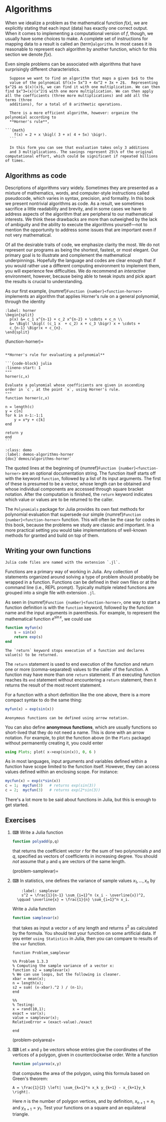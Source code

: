 # Algorithms

When we idealize a problem as the mathematical function $f(x)$, we are explicitly stating that each input (data) has exactly one correct output. When it comes to implementing a computational version of $f$, though, we usually have some choices to make. A complete set of instructions for mapping data to a result is called an {term}`algorithm`. In most cases it is reasonable to represent each algorithm by another function, which for this section we denote $\tilde{f}(x)$.

Even simple problems can be associated with algorithms that have surprisingly different characteristics.

````{prf:example}
  Suppose we want to find an algorithm that maps a given $x$ to the
  value of the polynomial $f(x)= 5x^3 + 4x^2 + 3x + 2$.  Representing $x^2$ as $(x)(x)$, we can find it with one multiplication. We can then find $x^3=(x)(x^2)$ with one more multiplication. We can then apply all the coefficients (three more multiplications) and add all the terms (three
  additions), for a total of 8 arithmetic operations.

  There is a more efficient algorithm, however: organize the polynomial according to
  **Horner's rule**,
  
```{math}
    f(x) = 2 + x \bigl( 3 + x( 4 + 5x) \bigr).
  ```

  In this form you can see that evaluation takes only 3 additions
  and 3 multiplications. The savings represent 25\% of the original computational effort, which could be significant if repeated billions of times.
````

## Algorithms as code

Descriptions of algorithms vary widely. Sometimes they are presented as a mixture of mathematics, words, and computer-style instructions called pseudocode, which varies in syntax, precision, and formality. In this book we present nontrivial algorithms as code.  As a result, we sometimes sacrifice a little readability and brevity, and in some cases we have to address aspects of the algorithm that are peripheral to our mathematical interests. We think these drawbacks are more than outweighed by the lack of ambiguity and the ability to execute the algorithms yourself—not to mention the opportunity to address some issues that are important even if not very mathematical.

Of all the desirable traits of code, we emphasize clarity the most. We do not represent our programs as being the shortest, fastest, or most elegant. Our primary goal is to illustrate and complement the mathematical underpinnings. Hopefully the language and codes are clear enough that if you would rather use a different computing environment to implement them, you will experience few difficulties. We do recommend an *interactive* environment, however, because being able to tweak inputs and pick apart the results is crucial to understanding.

As our first example, {numref}`Function {number}<function-horner>` implements an algorithm that applies Horner's rule on a general polynomial, through the identity

```{math}
:label: horner
\begin{split}
  p(x) &= c_1 x^{n-1} + c_2 x^{n-2} + \cdots + c_n \\
  &= \Bigl( \bigl( (c_1 x  + c_2) x + c_3 \bigr) x + \cdots +
  c_{n-1} \Bigr)x + c_{n}.
\end{split}
```

(function-horner)=

````{proof:function} horner

**Horner's rule for evaluating a polynomial**

```{code-block} julia
:lineno-start: 1
"""
horner(c,x)

Evaluate a polynomial whose coefficients are given in ascending
order in `c`, at the point `x`, using Horner's rule.
"""
function horner(c,x)

n = length(c)
y = c[n]
for k in n-1:-1:1
    y = x*y + c[k]
end

return y
end
```
````

```{prf:example} Julia demo
:class: demo
:label: demos-algorithms-horner
{doc}`demos/algorithms-horner`
```

The quoted lines at the beginning of {numref}`Function {number}<function-horner>` are an optional documentation string. The function itself starts off with the keyword `function`, followed by a list of its input arguments. The first of these is presumed to be a vector, whose length can be obtained and whose individual components are accessed through square bracket notation. After the computation is finished, the `return` keyword indicates which value or values are to be returned to the caller.

The `Polynomials` package for Julia provides its own fast methods for polynomial evaluation that supersede our simple {numref}`Function {number}<function-horner>` function. This will often be the case for codes in this book, because the problems we study are classic and important. In a more practical setting you would take implementations of well-known methods for granted and build on top of them.

## Writing your own functions

```{margin}
Julia code files are named with the extension `.jl`.
```

Functions are a primary way of working in Julia. Any collection of statements organized around solving a type of problem should probably be wrapped in a function. Functions can be defined in their own files or at the command line (i.e., REPL prompt). Typically multiple related functions are grouped into a single file with extension `.jl`.

As seen in {numref}`Function {number}<function-horner>`, one way to start a function definition is with the `function` keyword, followed by the function name and the input arguments in parenthesis. For example, to represent the mathematical function $e^{\sin x}$, we could use

``` julia
function myfun(x)
    s = sin(x)
    return exp(s)
end
```

```{margin}
The `return` keyword stops execution of a function and declares value(s) to be returned.
```

The `return` statement is used to end execution of the function and return one or more (comma-separated) values to the caller of the function. A function may have more than one `return` statement. If an executing function reaches its `end` statement without encountering a `return` statement, then it returns the result of the most recent statement.

For a function with a short definition like the one above, there is a more compact syntax to do the same thing:

``` julia
myfun(x) = exp(sin(x))
```

```{margin}
Anonymous functions can be defined using arrow notation.
```

You can also define **anonymous functions**, which are usually functions so short-lived that they do not need a name. This is done with an arrow notation. For example, to plot the function above (in the `Plots` package) without permanently creating it, you could enter

``` julia
using Plots; plot( x->exp(sin(x)), 0, 6 )
```

As in most languages, input arguments and variables defined within a function have scope limited to the function itself. However, they can access values defined within an enclosing scope. For instance:

``` julia
mycfun(x) = exp(c*sin(x))
c = 1;  mycfun(3)   # returns exp(sin(3))
c = 2;  mycfun(3)   # returns exp(2*sin(3))
```

There's a lot more to be said about functions in Julia, but this is enough to get started.

## Exercises

1. ⌨ Write a Julia function

    ``` julia
    function polyadd(p,q)
    ```

    that returns the coefficient vector $r$ for the sum of two polynomials $p$ and $q$, specified as vectors of coefficients in increasing degree. You should *not* assume that `p` and `q` are vectors of the same length.

    (problem-samplevar)=
1. ⌨  In statistics, one defines the variance of sample values $x_1,\ldots,x_n$ by
  
    ```{math}
        :label: samplevar
        s^2 = \frac{1}{n-1} \sum_{i=1}^n (x_i - \overline{x})^2,
      \qquad \overline{x} = \frac{1}{n} \sum_{i=1}^n x_i.
    ```

    Write a Julia function

    ``` julia
    function samplevar(x)
    ```

    that takes as input a vector `x` of any length and returns $s^2$ as calculated by the formula. You should test your function on some artificial data. If you enter `using Statistics` in Julia, then you can compare to results of the `var` function.

    ```{only} solutions
    function Problem_samplevar

    %% Problem 1.3.3
    % Computing the sample variance of a vector x:
    function s2 = samplevar(x)
    % We can use loops, but the following is cleaner.
    xbar = mean(x);
    n = length(x);
    s2 = sum( (x-xbar).^2 ) / (n-1);
    end

    %%
    % Testing:
    x = rand(10,1);
    exact = var(x);
    value = samplevar(x);
    RelativeError = (exact-value)./exact

    end
    ```

    (problem-polyarea)=
1. ⌨  Let `x` and `y` be vectors whose entries give the coordinates of the vertices of a polygon, given in counterclockwise order. Write a function

    ``` julia
    function polyarea(x,y)
    ```

    that computes the area of the polygon, using this formula based on Green's theorem:
  
    ```{math}
    A = \frac{1}{2} \left| \sum_{k=1}^n x_k y_{k+1} - x_{k+1}y_k \right|.
    ```

    Here $n$ is the number of polygon vertices, and by definition, $x_{n+1}=x_1$ and $y_{n+1}=y_1$.  Test your functions on a square and an equilateral triangle.
